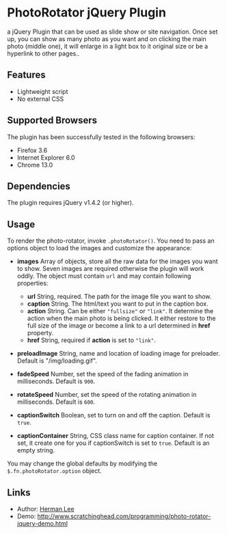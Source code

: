 PhotoRotator jQuery Plugin
==========================

a jQuery Plugin that can be used as slide show or site navigation. Once set up, you can show as many photo as you want and on clicking the main photo (middle one), it will enlarge in a light box to it original size or be a hyperlink to other pages..

Features
--------

* Lightweight script
* No external CSS

Supported Browsers
------------------

The plugin has been successfully tested in the following browsers:

* Firefox 3.6
* Internet Explorer 6.0
* Chrome 13.0

Dependencies
------------

The plugin requires jQuery v1.4.2 (or higher).

Usage
-----

To render the photo-rotator, invoke `.photoRotator()`. You need to pass an options object to load the images and customize the appearance:

 - **images**
   Array of objects, store all the raw data for the images you want to show. Seven images are required otherwise the plugin will work oddly. The object must contain `url` and may contain following properties:
	- **url**
	  String, required. The path for the image file you want to show.
	- **caption**
	  String. The html/text you want to put in the caption box.
	- **action**
	  String. Can be either `"fullsize"` or `"link"`. It determine the action when the main photo is being clicked. It either restore to the full size of the image or become a link to a url determined in **href** property.
	- **href**
	  String, required if **action** is set to `"link"`.
	
 - **preloadImage**
   String, name and location of loading image for preloader. Default is "/img/loading.gif".

 - **fadeSpeed**
   Number, set the speed of the fading animation in milliseconds. Default is `900`.
   
 - **rotateSpeed**
   Number, set the speed of the rotating animation in milliseconds. Default is `600`.
   
 - **captionSwitch**
   Boolean, set to turn on and off the caption. Default is `true`.

 - **captionContainer**
   String, CSS class name for caption container. If not set, it create one for you if captionSwitch is set to `true`. Default is an empty string.


You may change the global defaults by modifying the `$.fn.photoRotator.option` object.

Links
-----

* Author:  [Herman Lee](http://github.com/hermle)
* Demo:    http://www.scratchinghead.com/programming/photo-rotator-jquery-demo.html
